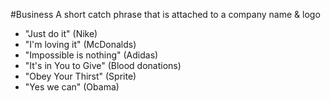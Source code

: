 #Business 
A short catch phrase that is attached to a company name & logo

- "Just do it" (Nike)
- "I'm loving it" (McDonalds)
- "Impossible is nothing" (Adidas)
- "It's in You to Give" (Blood donations)
- "Obey Your Thirst" (Sprite)
- "Yes we can" (Obama)